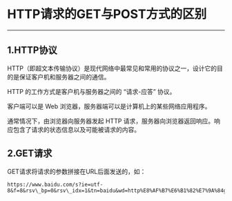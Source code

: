 # HTTP请求的GET与POST方式的区别

---

## 1.HTTP协议

HTTP（即超文本传输协议）是现代网络中最常见和常用的协议之一，设计它的目的是保证客户机和服务器之间的通信。

HTTP 的工作方式是客户机与服务器之间的 “请求-应答” 协议。

客户端可以是 Web 浏览器，服务器端可以是计算机上的某些网络应用程序。

通常情况下，由浏览器向服务器发起 HTTP 请求，服务器向浏览器返回响应。响应包含了请求的状态信息以及可能被请求的内容。

## 2.GET请求

GET请求将请求的参数拼接在URL后面发送的，如：

    https://www.baidu.com/s?ie=utf-8&f=8&rsv\_bp=0&rsv\_idx=1&tn=baidu&wd=http%E8%AF%B7%E6%B1%82%E7%9A%84get%E5%92%8Cpost%E7%9A%84%E5%8C%BA%E5%88%AB&rsv\_pq=bb079ba2000415fa&rsv\_t=e26fIR5aOkTTl5akivBOMWv0Nx20oIbpCe%2BF9qm4Ol1UHcVFGm3c28OMVxg&rqlang=cn&rsv\_enter=1&rsv\_sug3=3&rsv\_sug1=3&rsv\_sug7=100



